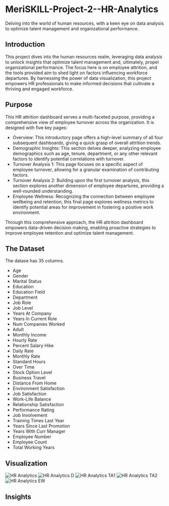 # MeriSKILL-Project-2--HR-Analytics
Delving into the world of human resources, with a keen eye on data analysis to optimize talent management and organizational performance.

## Introduction
This project dives into the human resources realm, leveraging data analysis to unlock insights that optimize talent management and, ultimately, propel organizational performance.  The focus here is on employee attrition, and the tools provided aim to shed light on factors influencing workforce departures. By harnessing the power of data visualization, this project empowers HR professionals to make informed decisions that cultivate a thriving and engaged workforce.

## Purpose
This HR attrition dashboard serves a multi-faceted purpose, providing a comprehensive view of employee turnover across the organization. It is designed with five key pages:

* Overview: This introductory page offers a high-level summary of all four subsequent dashboards, giving a quick grasp of overall attrition trends.
* Demographic Insights: This section delves deeper, analyzing employee demographics such as age, tenure, department, or any other relevant factors to identify potential correlations with turnover.
* Turnover Analysis 1: This page focuses on a specific aspect of employee turnover, allowing for a granular examination of contributing factors.
* Turnover Analysis 2: Building upon the first turnover analysis, this section explores another dimension of employee departures, providing a well-rounded understanding.
* Employee Wellness: Recognizing the connection between employee wellbeing and retention, this final page explores wellness metrics to identify potential areas for improvement in fostering a positive work environment.

Through this comprehensive approach, the HR attrition dashboard empowers data-driven decision making, enabling proactive strategies to improve employee retention and optimize talent management.

## The Dataset
The datase has 35 columns.
  * Age
  * Gender
  * Marital Status
  * Education
  * Education Field
  * Department
  * Job Role
  * Job Level
  * Years At Company
  * Years In Current Role
  * Num Companies Worked
  * Adult
  * Monthly Income
  * Hourly Rate
  * Percent Salary Hike
  * Daily Rate
  * Monthly Rate
  * Standard Hours
  * Over Time
  * Stock Option Level
  * Business Travel
  * Distance From Home
  * Environment Satisfaction
  * Job Satisfaction
  * Work-Life Balance
  * Relationship Satisfaction
  * Performance Rating
  * Job Involvement
  * Training Times Last Year
  * Years Since Last Promotion
  * Years With Curr Manager
  * Employee Number
  * Employee Count
  * Total Working Years

## Visualization

![HR Analytics](https://github.com/MsDebnath/MeriSKILL-Project-2--HR-Analytics/assets/134738648/f59736a6-e287-4f38-933b-bd49d7ff9b29)
![HR Analytics D](https://github.com/MsDebnath/MeriSKILL-Project-2--HR-Analytics/assets/134738648/8d0d5128-2dcb-4c28-b57d-28f4595b8423)
![HR Analytics TA1](https://github.com/MsDebnath/MeriSKILL-Project-2--HR-Analytics/assets/134738648/ea9a2a60-eaa7-4796-8a46-be9252ab2a06)
![HR Analytics TA2](https://github.com/MsDebnath/MeriSKILL-Project-2--HR-Analytics/assets/134738648/3916acdc-5c4d-44c0-bc6a-742837f295ab)
![HR Analytics EW](https://github.com/MsDebnath/MeriSKILL-Project-2--HR-Analytics/assets/134738648/90f28495-98df-4b0c-8523-237856f7ad89)

## Insights


